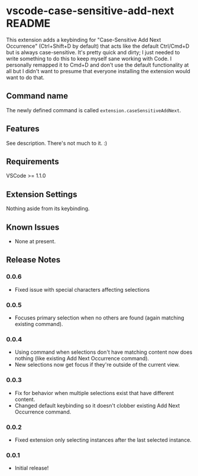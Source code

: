 # vscode-case-sensitive-add-next README

This extension adds a keybinding for "Case-Sensitive Add Next Occurrence" (Ctrl+Shift+D by default) that acts like the default Ctrl/Cmd+D but is always case-sensitive. It's pretty quick and dirty; I just needed to write something to do this to keep myself sane working with Code. I personally remapped it to Cmd+D and don't use the default functionality at all but I didn't want to presume that everyone installing the extension would want to do that.

## Command name

The newly defined command is called `extension.caseSensitiveAddNext`.

## Features

See description. There's not much to it. :)

## Requirements

VSCode >= 1.1.0

## Extension Settings

Nothing aside from its keybinding.

## Known Issues

- None at present.

## Release Notes

### 0.0.6

- Fixed issue with special characters affecting selections

### 0.0.5

- Focuses primary selection when no others are found (again matching existing command).

### 0.0.4

- Using command when selections don't have matching content now does nothing (like existing Add Next Occurrence command).
- New selections now get focus if they're outside of the current view.

### 0.0.3

- Fix for behavior when multiple selections exist that have different content.
- Changed default keybinding so it doesn't clobber existing Add Next Occurrence command.

### 0.0.2

- Fixed extension only selecting instances after the last selected instance.

### 0.0.1

- Initial release!

